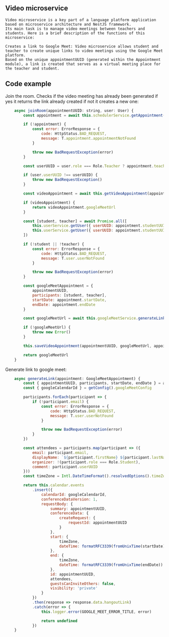 ## Video microservice
    Video microservice is a key part of a language platform application based on microservice architecture and NestJS framework.
    Its main task is to manage video meetings between teachers and students. Here is a brief description of the functions of this microservice:

    Creates a link to Google Meet: Video microservice allows student and teacher to create unique links to video meetings using the Google Meet platform.
    Based on the unique appointmentUUID (generated within the Appointment module), a link is created that serves as a virtual meeting place for the teacher and student.

## Code example

Join the room. Checks if the video meeting has already been generated if yes it returns the link already created if not it creates a new one:

```javascript
    async joinRoom(appointmentUUID: string, user: User) {
        const appointment = await this.schedulerService.getAppointment(appointmentUUID)

        if (!appointment) {
            const error: ErrorResponse = {
                code: HttpStatus.BAD_REQUEST,
                message: T.appointment.appointmentNotFound
            }

            throw new BadRequestException(error)
        }

        const userUUID = user.role === Role.Teacher ? appointment.teacherUUID : appointment.studentUUID

        if (user.userUUID !== userUUID) {
            throw new BadRequestException()
        }

        const videoAppointment = await this.getVideoAppointment(appointmentUUID)

        if (videoAppointment) {
            return videoAppointment.googleMeetUrl
        }

        const [student, teacher] = await Promise.all([
            this.userService.getUser({ userUUID: appointment.studentUUID, role: Role.Student }),
            this.userService.getUser({ userUUID: appointment.studentUUID, role: Role.Teacher })
        ])

        if (!student || !teacher) {
            const error: ErrorResponse = {
                code: HttpStatus.BAD_REQUEST,
                message: T.user.userNotFound
            }

            throw new BadRequestException(error)
        }

        const googleMeetAppointment = {
            appointmentUUID,
            participants: [student, teacher],
            startDate: appointment.startDate,
            endDate: appointment.endDate
        }

        const googleMeetUrl = await this.googleMeetService.generateLink(googleMeetAppointment)

        if (!googleMeetUrl) {
            throw new Error()
        }

        this.saveVideoAppointment(appointmentUUID, googleMeetUrl, appointment.startDate)

        return googleMeetUrl
    }
```

Generate link to google meet:

```javascript
    async generateLink(appointment: GoogleMeetAppointment) {
        const { appointmentUUID, participants, startDate, endDate } = appointment
        const { googleCalendarId } = getConfig().googleMeetConfig

        participants.forEach(participant => {
            if (!participant.email) {
                const error: ErrorResponse = {
                    code: HttpStatus.BAD_REQUEST,
                    message: T.user.userNotFound
                }

                throw new BadRequestException(error)
            }
        })

        const attendees = participants.map(participant => ({
            email: participant.email,
            displayName: `${participant.firstName} ${participant.lastName}`,
            organizer: !(participant.role === Role.Student),
            comment: participant.userUUID
        }))
        const timeZone = Intl.DateTimeFormat().resolvedOptions().timeZone

        return this.calendar.events
            .insert({
                calendarId: googleCalendarId,
                conferenceDataVersion: 1,
                requestBody: {
                    summary: appointmentUUID,
                    conferenceData: {
                        createRequest: {
                            requestId: appointmentUUID
                        }
                    },
                    start: {
                        timeZone,
                        dateTime: formatRFC3339(fromUnixTime(startDate))
                    },
                    end: {
                        timeZone,
                        dateTime: formatRFC3339(fromUnixTime(endDate))
                    },
                    id: appointmentUUID,
                    attendees,
                    guestsCanInviteOthers: false,
                    visibility: 'private'
                }
            })
            .then(response => response.data.hangoutLink)
            .catch(error => {
                this.logger.error(GOOGLE_MEET_ERROR_TITLE, error)

                return undefined
            })
    }
```
